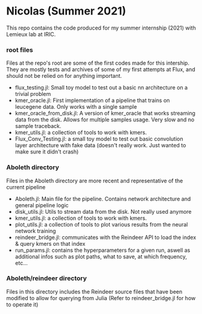 # Nicolas  (Summer 2021)

This repo contains the code produced for my summer internship (2021) with Lemieux lab at IRIC.

### root files
Files at the repo's root are some of the first codes made for this intership. They are mostly tests and archives of some of my first attempts at Flux, and should not be relied on for anything important.

* flux_testing.jl: Small toy model to test out a basic nn architecture on a trivial problem
* kmer_oracle.jl: First implementation of a pipeline that trains on leucegene data. Only works with a single sample
* kmer_oracle_from_disk.jl: A version of kmer_oracle that works streaming data from the disk. Allows for multiple samples usage. Very slow and no sample traceback.
* kmer_utils.jl: a collection of tools to work with kmers.
* Flux_Conv_Testing.jl: a small toy model to test out basic convolution layer architecture with fake data (doesn't really work. Just wanted to make sure it didn't crash)

### Aboleth directory
Files in the Aboleth directory are more recent and representative of the current pipeline

* Aboleth.jl: Main file for the pipeline. Contains network architecture and general pipeline logic
* disk_utils.jl: Utils to stream data from the disk. Not really used anymore
* kmer_utils.jl: a collection of tools to work with kmers.
* plot_utils.jl: a collection of tools to plot various results from the neural network training
* reindeer_bridge.jl: communicates with the Reindeer API to load the index & query kmers on that index
* run_params.jl: contains the hyperparameters for a given run, aswell as additional infos such as plot paths, what to save, at which frequency, etc...

### Aboleth/reindeer directory
Files in this directory includes the Reindeer source files that have been modified to allow for querying from Julia (Refer to reindeer_bridge.jl for how to operate it)
